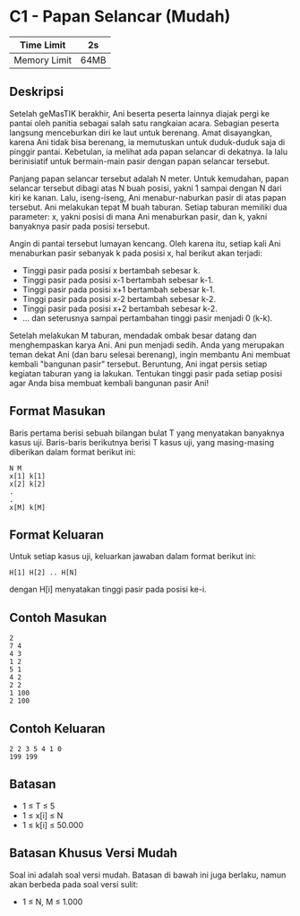 # C1 - Papan Selancar (Mudah)

| Time Limit   | 2s   |
|--------------|------|
| Memory Limit | 64MB |

## Deskripsi

Setelah geMasTIK berakhir, Ani beserta peserta lainnya diajak pergi ke pantai oleh panitia sebagai salah satu rangkaian acara. Sebagian peserta langsung menceburkan diri ke laut untuk berenang. Amat disayangkan, karena Ani tidak bisa berenang, ia memutuskan untuk duduk-duduk saja di pinggir pantai. Kebetulan, ia melihat ada papan selancar di dekatnya. Ia lalu berinisiatif untuk bermain-main pasir dengan papan selancar tersebut.

Panjang papan selancar tersebut adalah N meter. Untuk kemudahan, papan selancar tersebut dibagi atas N buah posisi, yakni 1 sampai dengan N dari kiri ke kanan. Lalu, iseng-iseng, Ani menabur-naburkan pasir di atas papan tersebut. Ani melakukan tepat M buah taburan. Setiap taburan memiliki dua parameter: x, yakni posisi di mana Ani menaburkan pasir, dan k, yakni banyaknya pasir pada posisi tersebut.

Angin di pantai tersebut lumayan kencang. Oleh karena itu, setiap kali Ani menaburkan pasir sebanyak k pada posisi x, hal berikut akan terjadi:

- Tinggi pasir pada posisi x bertambah sebesar k.
- Tinggi pasir pada posisi x-1 bertambah sebesar k-1.
- Tinggi pasir pada posisi x+1 bertambah sebesar k-1.
- Tinggi pasir pada posisi x-2 bertambah sebesar k-2.
- Tinggi pasir pada posisi x+2 bertambah sebesar k-2.
- … dan seterusnya sampai pertambahan tinggi pasir menjadi 0 (k-k).

Setelah melakukan M taburan, mendadak ombak besar datang dan menghempaskan karya Ani. Ani pun menjadi sedih. Anda yang merupakan teman dekat Ani (dan baru selesai berenang), ingin membantu Ani membuat kembali "bangunan pasir" tersebut. Beruntung, Ani ingat persis setiap kegiatan taburan yang ia lakukan. Tentukan tinggi pasir pada setiap posisi agar Anda bisa membuat kembali bangunan pasir Ani!

## Format Masukan

Baris pertama berisi sebuah bilangan bulat T yang menyatakan banyaknya kasus uji. Baris-baris berikutnya berisi T kasus uji, yang masing-masing diberikan dalam format berikut ini:

	N M
	x[1] k[1]
	x[2] k[2]
	.
	.
	x[M] k[M]

## Format Keluaran

Untuk setiap kasus uji, keluarkan jawaban dalam format berikut ini:

	H[1] H[2] .. H[N]

dengan H[i] menyatakan tinggi pasir pada posisi ke-i.

## Contoh Masukan

	2
	7 4
	4 3
	1 2
	5 1
	4 2
	2 2
	1 100
	2 100

## Contoh Keluaran

	2 2 3 5 4 1 0
	199 199

## Batasan

- 1 ≤ T ≤ 5
- 1 ≤ x[i] ≤ N
- 1 ≤ k[i] ≤ 50.000

## Batasan Khusus Versi Mudah

Soal ini adalah soal versi mudah. Batasan di bawah ini juga berlaku, namun akan berbeda pada soal versi sulit:

- 1 ≤ N, M ≤ 1.000

